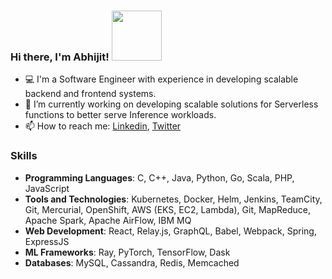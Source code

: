 ### Hi there, I'm Abhijit! <img src="https://media.giphy.com/media/Wj7lNjMNDxSmc/giphy.gif" width="80" ></img>



- 💻 I'm a Software Engineer with experience in developing scalable backend and frontend systems.
- 🔭 I’m currently working on developing scalable solutions for Serverless functions to better serve Inference workloads.
- 📫 How to reach me: [Linkedin](https://www.linkedin.com/in/tripabhi/), [Twitter](https://twitter.com/AbhijitTripath1)


### Skills
- **Programming Languages**: C, C++, Java, Python, Go, Scala, PHP, JavaScript
- **Tools and Technologies**: Kubernetes, Docker, Helm, Jenkins, TeamCity, Git, Mercurial, OpenShift, AWS (EKS, EC2, Lambda), Git, MapReduce, Apache Spark, Apache AirFlow, IBM MQ
- **Web Development**: React, Relay.js, GraphQL, Babel, Webpack, Spring, ExpressJS
- **ML Frameworks**: Ray, PyTorch, TensorFlow, Dask
- **Databases**: MySQL, Cassandra, Redis, Memcached
